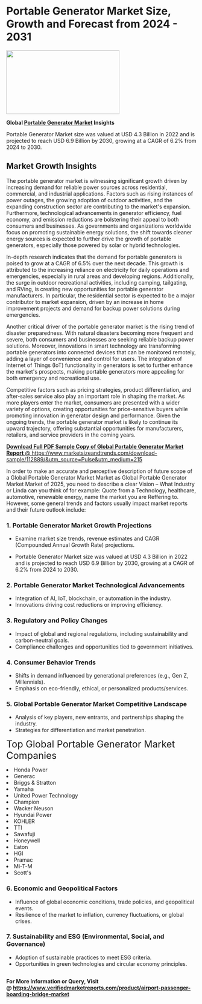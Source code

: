 <H1>Portable Generator Market Size, Growth and Forecast from 2024 - 2031</H1><img class="aligncenter size-medium wp-image-584254" src="https://thirdeyenews.in/wp-content/uploads/2024/09/Global-Market-Research-300x168.jpeg" alt="" width="300" height="168" /><p><strong>Global&nbsp;<a href="https://www.marketsizeandtrends.com/download-sample/112889/&amp;utm_source=Pulse&amp;utm_medium=215">Portable Generator Market</a> Insights</strong></p><p>Portable Generator Market size was valued at USD 4.3 Billion in 2022 and is projected to reach USD 6.9 Billion by 2030, growing at a CAGR of 6.2% from 2024 to 2030.</p><p><h2>Market Growth Insights</h2> <p>The portable generator market is witnessing significant growth driven by increasing demand for reliable power sources across residential, commercial, and industrial applications. Factors such as rising instances of power outages, the growing adoption of outdoor activities, and the expanding construction sector are contributing to the market's expansion. Furthermore, technological advancements in generator efficiency, fuel economy, and emission reductions are bolstering their appeal to both consumers and businesses. As governments and organizations worldwide focus on promoting sustainable energy solutions, the shift towards cleaner energy sources is expected to further drive the growth of portable generators, especially those powered by solar or hybrid technologies.</p> <p><a href="download-link-here"></a></p> <p>In-depth research indicates that the demand for portable generators is poised to grow at a CAGR of 6.5% over the next decade. This growth is attributed to the increasing reliance on electricity for daily operations and emergencies, especially in rural areas and developing regions. Additionally, the surge in outdoor recreational activities, including camping, tailgating, and RVing, is creating new opportunities for portable generator manufacturers. In particular, the residential sector is expected to be a major contributor to market expansion, driven by an increase in home improvement projects and demand for backup power solutions during emergencies.</p> <p>Another critical driver of the portable generator market is the rising trend of disaster preparedness. With natural disasters becoming more frequent and severe, both consumers and businesses are seeking reliable backup power solutions. Moreover, innovations in smart technology are transforming portable generators into connected devices that can be monitored remotely, adding a layer of convenience and control for users. The integration of Internet of Things (IoT) functionality in generators is set to further enhance the market's prospects, making portable generators more appealing for both emergency and recreational use.</p> <p>Competitive factors such as pricing strategies, product differentiation, and after-sales service also play an important role in shaping the market. As more players enter the market, consumers are presented with a wider variety of options, creating opportunities for price-sensitive buyers while promoting innovation in generator design and performance. Given the ongoing trends, the portable generator market is likely to continue its upward trajectory, offering substantial opportunities for manufacturers, retailers, and service providers in the coming years.</p> <p><a href="get-more-info-link-here"></p><p><span class=""><strong>Download Full PDF Sample Copy of Global Portable Generator Market Report</strong> @ <a href="https://www.marketsizeandtrends.com/download-sample/112889/&amp;utm_source=Pulse&amp;utm_medium=215" target="_blank">https://www.marketsizeandtrends.com/download-sample/112889/&amp;utm_source=Pulse&amp;utm_medium=215</a></span></p><p>In order to make an accurate and perceptive description of future scope of a Global&nbsp;Portable Generator Market Market as Global&nbsp;Portable Generator Market Market of 2025, you need to describe a clear Vision &ndash; What Industry or Linda can you think of for example: Quote from a Technology, healthcare, automotive, renewable energy, name the market you are Reffering to. However, some general trends and factors usually impact market reports and their future outlook include:</p><h3>1.&nbsp;<strong>Portable Generator Market Growth Projections</strong></h3><ul><li>Examine market size trends, revenue estimates and CAGR (Compounded Annual Growth Rate) projections.</li><li><p>Portable Generator Market size was valued at USD 4.3 Billion in 2022 and is projected to reach USD 6.9 Billion by 2030, growing at a CAGR of 6.2% from 2024 to 2030.</p></li></ul><h3>2.&nbsp;<strong>Portable Generator Market Technological Advancements</strong></h3><ul><li>Integration of AI, IoT, blockchain, or automation in the industry.</li><li>Innovations driving cost reductions or improving efficiency.</li></ul><h3>3.&nbsp;<strong>Regulatory and Policy Changes</strong></h3><ul><li>Impact of global and regional regulations, including sustainability and carbon-neutral goals.</li><li>Compliance challenges and opportunities tied to government initiatives.</li></ul><h3>4.&nbsp;<strong>Consumer Behavior Trends</strong></h3><ul><li>Shifts in demand influenced by generational preferences (e.g., Gen Z, Millennials).</li><li>Emphasis on eco-friendly, ethical, or personalized products/services.</li></ul><h3>5.&nbsp;<strong>Global Portable Generator Market Competitive Landscape</strong></h3><ul><li>Analysis of key players, new entrants, and partnerships shaping the industry.</li><li>Strategies for differentiation and market penetration.</li></ul><p data-pm-slice="1 1 []"><span style="color: inherit; font-family: inherit; font-size: 25px;">Top Global Portable Generator Market Companies</span></p><div class="" data-test-id=""><p><li>Honda Power</li><li> Generac</li><li> Briggs & Stratton</li><li> Yamaha</li><li> United Power Technology</li><li> Champion</li><li> Wacker Neuson</li><li> Hyundai Power</li><li> KOHLER</li><li> TTI</li><li> Sawafuji</li><li> Honeywell</li><li> Eaton</li><li> HGI</li><li> Pramac</li><li> Mi-T-M</li><li> Scott's</li></p></div><h3>6.&nbsp;<strong>Economic and Geopolitical Factors</strong></h3><ul><li>Influence of global economic conditions, trade policies, and geopolitical events.</li><li>Resilience of the market to inflation, currency fluctuations, or global crises.</li></ul><h3>7.&nbsp;<strong>Sustainability and ESG (Environmental, Social, and Governance)</strong></h3><ul><li>Adoption of sustainable practices to meet ESG criteria.</li><li>Opportunities in green technologies and circular economy principles.</li></ul><h2><strong style="font-size: 14px;">For More Information or Query, Visit @&nbsp;</strong><a style="background-color: #ffffff; font-size: 14px;" href="https://www.marketsizeandtrends.com/report/portable-generator-market/" target="_blank">https://www.verifiedmarketreports.com/product/airport-passenger-boarding-bridge-market</a></h2>
